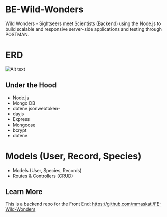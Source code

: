 # BE-Wild-Wonders
Wild Wonders - Sightseers meet Scientists (Backend)
using the Node.js to build scalable and responsive server-side applications and testing through POSTMAN.

# ERD 

  ![Alt text](https://res.cloudinary.com/dg7fvab8r/image/upload/v1704296823/ERD.drawio_4_ozvnfj.png)

## Under the Hood

- Node.js
- Mongo DB 
- dotenv
jsonwebtoken- 
- dayjs
- Express
- Mongoose 
- bcrypt
- dotenv


# Models (User, Record, Species)

- Models (User, Species, Records)
- Routes & Controllers (CRUD)

## Learn More

This is a backend repo for the Front End: https://github.com/mmaskati/FE-Wild-Wonders